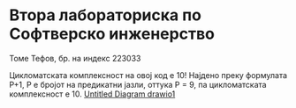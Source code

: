 # Втора лабораториска по Софтверско инженерство
Томе Тефов, бр. на индекс 223033

Цикломатската комплексност на овој код е 10! Најдено преку формулата P+1, P е бројот на предикатни јазли, оттука P = 9, па цикломатската комплексност е 10.
[Untitled Diagram drawio1](https://github.com/tometefov/SI_2024_lab2_223033/assets/116123886/a5074428-add7-4a36-8bb6-f32c962b54c4)
